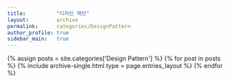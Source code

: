 ```yaml
---
title:          "디자인 패턴"
layout:         archive
permalink:      categories/DesignPattern
author_profile: true
sidebar_main:   true
---
```


{% assign posts = site.categories['Design Pattern'] %}
{% for post in posts %} {% include archive-single.html type = page.entries_layout %} {% endfor %}